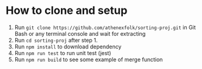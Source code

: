 # How to clone and setup
1. Run `git clone https://github.com/athenexfolk/sorting-proj.git` in Git Bash or any terminal console and wait for extracting
2. Run `cd sorting-proj` after step 1.
3. Run `npm install` to download dependency
4. Run `npm run test` to run unit test (jest)
5. Run `npm run build` to see some example of merge function
